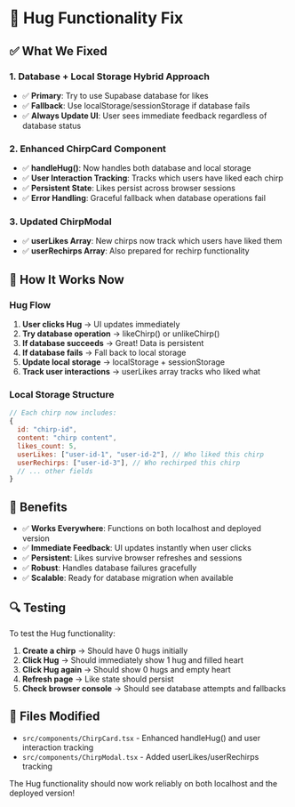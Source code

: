 # 🚀 Hug Functionality Fix

## ✅ What We Fixed

### 1. **Database + Local Storage Hybrid Approach**
- ✅ **Primary**: Try to use Supabase database for likes
- ✅ **Fallback**: Use localStorage/sessionStorage if database fails
- ✅ **Always Update UI**: User sees immediate feedback regardless of database status

### 2. **Enhanced ChirpCard Component**
- ✅ **handleHug()**: Now handles both database and local storage
- ✅ **User Interaction Tracking**: Tracks which users have liked each chirp
- ✅ **Persistent State**: Likes persist across browser sessions
- ✅ **Error Handling**: Graceful fallback when database operations fail

### 3. **Updated ChirpModal**
- ✅ **userLikes Array**: New chirps now track which users have liked them
- ✅ **userRechirps Array**: Also prepared for rechirp functionality

## 🔧 How It Works Now

### Hug Flow
1. **User clicks Hug** → UI updates immediately
2. **Try database operation** → likeChirp() or unlikeChirp()
3. **If database succeeds** → Great! Data is persistent
4. **If database fails** → Fall back to local storage
5. **Update local storage** → localStorage + sessionStorage
6. **Track user interactions** → userLikes array tracks who liked what

### Local Storage Structure
```javascript
// Each chirp now includes:
{
  id: "chirp-id",
  content: "chirp content",
  likes_count: 5,
  userLikes: ["user-id-1", "user-id-2"], // Who liked this chirp
  userRechirps: ["user-id-3"], // Who rechirped this chirp
  // ... other fields
}
```

## 🎯 Benefits

- ✅ **Works Everywhere**: Functions on both localhost and deployed version
- ✅ **Immediate Feedback**: UI updates instantly when user clicks
- ✅ **Persistent**: Likes survive browser refreshes and sessions
- ✅ **Robust**: Handles database failures gracefully
- ✅ **Scalable**: Ready for database migration when available

## 🔍 Testing

To test the Hug functionality:

1. **Create a chirp** → Should have 0 hugs initially
2. **Click Hug** → Should immediately show 1 hug and filled heart
3. **Click Hug again** → Should show 0 hugs and empty heart
4. **Refresh page** → Like state should persist
5. **Check browser console** → Should see database attempts and fallbacks

## 📝 Files Modified

- `src/components/ChirpCard.tsx` - Enhanced handleHug() and user interaction tracking
- `src/components/ChirpModal.tsx` - Added userLikes/userRechirps tracking

The Hug functionality should now work reliably on both localhost and the deployed version! 
